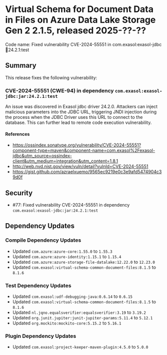 # Virtual Schema for Document Data in Files on Azure Data Lake Storage Gen 2 2.1.5, released 2025-??-??

Code name: Fixed vulnerability CVE-2024-55551 in com.exasol:exasol-jdbc:jar:24.2.1:test

## Summary

This release fixes the following vulnerability:

### CVE-2024-55551 (CWE-94) in dependency `com.exasol:exasol-jdbc:jar:24.2.1:test`
An issue was discovered in Exasol jdbc driver 24.2.0. Attackers can inject malicious parameters into the JDBC URL, triggering JNDI injection during the process when the JDBC Driver uses this URL to connect to the database. This can further lead to remote code execution vulnerability.
#### References
* https://ossindex.sonatype.org/vulnerability/CVE-2024-55551?component-type=maven&component-name=com.exasol%2Fexasol-jdbc&utm_source=ossindex-client&utm_medium=integration&utm_content=1.8.1
* http://web.nvd.nist.gov/view/vuln/detail?vulnId=CVE-2024-55551
* https://gist.github.com/azraelxuemo/9565ec9219e0c3e9afd5474904c39d0f

## Security

* #77: Fixed vulnerability CVE-2024-55551 in dependency `com.exasol:exasol-jdbc:jar:24.2.1:test`

## Dependency Updates

### Compile Dependency Updates

* Updated `com.azure:azure-core:1.55.0` to `1.55.3`
* Updated `com.azure:azure-identity:1.15.1` to `1.15.4`
* Updated `com.azure:azure-storage-file-datalake:12.22.0` to `12.23.0`
* Updated `com.exasol:virtual-schema-common-document-files:8.1.5` to `8.1.6`

### Test Dependency Updates

* Updated `com.exasol:udf-debugging-java:0.6.14` to `0.6.15`
* Updated `com.exasol:virtual-schema-common-document-files:8.1.5` to `8.1.6`
* Updated `nl.jqno.equalsverifier:equalsverifier:3.19` to `3.19.2`
* Updated `org.junit.jupiter:junit-jupiter-params:5.11.4` to `5.12.1`
* Updated `org.mockito:mockito-core:5.15.2` to `5.16.1`

### Plugin Dependency Updates

* Updated `com.exasol:project-keeper-maven-plugin:4.5.0` to `5.0.0`
